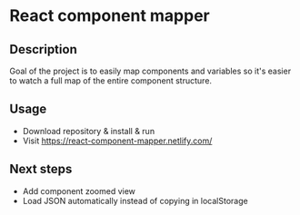 # React component mapper

## Description

Goal of the project is to easily map components and variables so it's easier to watch a full map of the entire component structure.

## Usage

- Download repository & install & run
- Visit https://react-component-mapper.netlify.com/

## Next steps

- Add component zoomed view
- Load JSON automatically instead of copying in localStorage